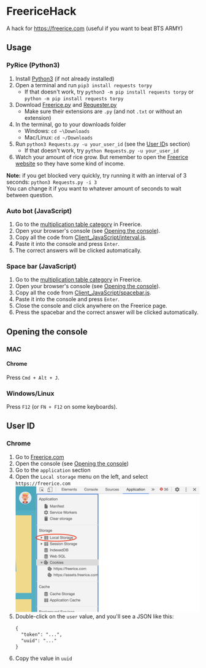 # FreericeHack
A hack for https://freerice.com (useful if you want to beat BTS ARMY)

## Usage
### PyRice (Python3)
1. Install [Python3](https://python.org) (if not already installed)
1. Open a terminal and run `pip3 install requests torpy`
   - If that doesn't work, try `python3 -m pip install requests torpy` or `python -m pip install requests torpy`
1. Download [Freerice.py](Freerice.py) and [Requester.py](Requester.py)
   - Make sure their extensions are `.py` (and not `.txt` or without an extension)
1. In the terminal, go to your downloads folder
   - Windows: `cd ~\Downloads`
   - Mac/Linux: `cd ~/Downloads`
1. Run `python3 Requests.py -u your_user_id` (see the [User ID](#user-id)s section)
   - If that doesn't work, try `python Requests.py -u your_user_id`
1. Watch your amount of rice grow. But remember to open the [Freerice website](https://freerice.com) so they have some kind of income.

**Note:** if you get blocked very quickly, try running it with an interval of 3 seconds: `python3 Requests.py -i 3`
<br>
You can change it if you want to whatever amount of seconds to wait between question.

### Auto bot (JavaScript)
1. Go to the [multiplication table category](https://freerice.com/categories/multiplication-table) in Freerice.
1. Open your browser's console (see [Opening the console](#opening-the-console)).
1. Copy all the code from [Client_JavaScript/interval.js](Client_JavaScript/interval.js).
1. Paste it into the console and press `Enter`.
1. The correct answers will be clicked automatically.

### Space bar (JavaScript)
1. Go to the [multiplication table category](https://freerice.com/categories/multiplication-table) in Freerice.
1. Open your browser's console (see [Opening the console](#opening-the-console)).
1. Copy all the code from [Client_JavaScript/spacebar.js](Client_JavaScript/spacebar.js).
1. Paste it into the console and press `Enter`.
1. Close the console and click anywhere on the Freerice page.
1. Press the spacebar and the correct answer will be clicked automatically.

## Opening the console
### MAC
#### Chrome

Press `Cmd + Alt + J`.
### Windows/Linux

Press `F12` (or `FN + F12` on some keyboards).

## User ID
### Chrome
1. Go to [Freerice.com](https://freerice.com)
1. Open the console (see [Opening the console](#opening-the-console))
1. Go to the `application` section
1. Open the `Local storage` menu on the left, and select `https://freerice.com`
![Screenshot](README_img1.png)
1. Double-click on the `user` value, and you'll see a JSON like this:
   ```
   {
     "token": "...",
     "uuid": "..."
   }
   ```
1. Copy the value in `uuid`
